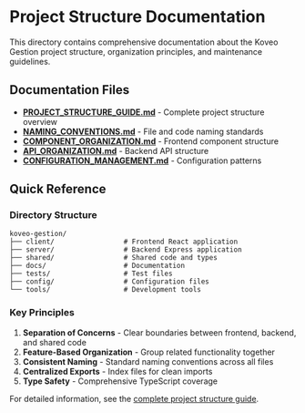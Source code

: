 # Project Structure Documentation

This directory contains comprehensive documentation about the Koveo Gestion project structure, organization principles, and maintenance guidelines.

## Documentation Files

- **[PROJECT_STRUCTURE_GUIDE.md](../references/PROJECT_STRUCTURE_GUIDE.md)** - Complete project structure overview
- **[NAMING_CONVENTIONS.md](./NAMING_CONVENTIONS.md)** - File and code naming standards
- **[COMPONENT_ORGANIZATION.md](./COMPONENT_ORGANIZATION.md)** - Frontend component structure
- **[API_ORGANIZATION.md](./API_ORGANIZATION.md)** - Backend API structure
- **[CONFIGURATION_MANAGEMENT.md](./CONFIGURATION_MANAGEMENT.md)** - Configuration patterns

## Quick Reference

### Directory Structure
```
koveo-gestion/
├── client/                 # Frontend React application
├── server/                 # Backend Express application  
├── shared/                 # Shared code and types
├── docs/                   # Documentation
├── tests/                  # Test files
├── config/                 # Configuration files
└── tools/                  # Development tools
```

### Key Principles
1. **Separation of Concerns** - Clear boundaries between frontend, backend, and shared code
2. **Feature-Based Organization** - Group related functionality together
3. **Consistent Naming** - Standard naming conventions across all files
4. **Centralized Exports** - Index files for clean imports
5. **Type Safety** - Comprehensive TypeScript coverage

For detailed information, see the [complete project structure guide](../references/PROJECT_STRUCTURE_GUIDE.md).